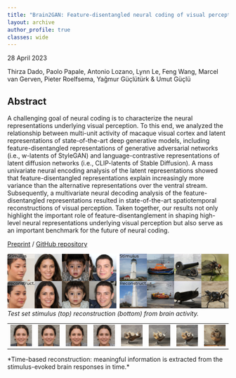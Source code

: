 ```yaml
---
title: "Brain2GAN: Feature-disentangled neural coding of visual perception in the primate brain"
layout: archive
author_profile: true
classes: wide
---
```


28 April 2023

Thirza Dado, Paolo Papale, Antonio Lozano, Lynn Le, Feng Wang, Marcel van Gerven, Pieter Roelfsema, Yağmur Güçlütürk & Umut Güçlü



## Abstract
A challenging goal of neural coding is to characterize the neural representations underlying visual perception. To this end, we analyzed the relationship between multi-unit activity of macaque visual cortex and latent representations of state-of-the-art deep generative models, including feature-disentangled representations of generative adversarial networks (i.e., w-latents of StyleGAN) and language-contrastive representations of latent diffusion networks (i.e., CLIP-latents of Stable Diffusion). A mass univariate neural encoding analysis of the latent representations showed that feature-disentangled representations explain increasingly more variance than the alternative representations over the ventral stream. Subsequently, a multivariate neural decoding analysis of the feature-disentangled representations resulted in state-of-the-art spatiotemporal reconstructions of visual perception. Taken together, our results not only highlight the important role of feature-disentanglement in shaping high-level neural representations underlying visual perception but also serve as an important benchmark for the future of neural coding.

[Preprint](https://www.biorxiv.org/content/10.1101/2023.04.26.537962v1) / [GitHub repository](https://github.com/neuralcodinglab/brain2gan)

![b2g-xl_image](/assets/images/work/abstr.png)
*Test set stimulus (top) reconstruction (bottom) from brain activity.*

<table>
  <tr>
    <td><img src="/assets/images/work/0093.gif"></td>
    <td><img src="/assets/images/work/0018.gif"></td>
    <td><img src="/assets/images/work/0038.gif"></td>
    <td><img src="/assets/images/work/0001.gif"></td>
    <td><img src="/assets/images/work/0094.gif"></td>
    <td><img src="/assets/images/work/0197.gif"></td>
    <td><img src="/assets/images/work/0081.gif"></td>
    <td><img src="/assets/images/work/0114.gif"></td>
  </tr>
</table>
*Time-based reconstruction: meaningful information is extracted from the stimulus-evoked brain responses in time.*